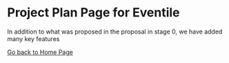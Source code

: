 # Project Plan Page for Eventile

In addition to what was proposed in the proposal in stage 0, we have added many key features

[Go back to Home Page](../README.md)
